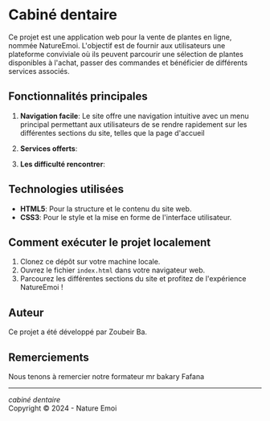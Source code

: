 # Cabiné dentaire

Ce projet est une application web pour la vente de plantes en ligne, nommée NatureEmoi. L'objectif est de fournir aux utilisateurs une plateforme conviviale où ils peuvent parcourir une sélection de plantes disponibles à l'achat, passer des commandes et bénéficier de différents services associés.

## Fonctionnalités principales

1. **Navigation facile**: Le site offre une navigation intuitive avec un menu principal permettant aux utilisateurs de se rendre rapidement sur les différentes sections du site, telles que la page d'accueil 


3. **Services offerts**:

4. **Les difficulté rencontrer**: 

## Technologies utilisées

- **HTML5**: Pour la structure et le contenu du site web.
- **CSS3**: Pour le style et la mise en forme de l'interface utilisateur.

## Comment exécuter le projet localement

1. Clonez ce dépôt sur votre machine locale.
2. Ouvrez le fichier `index.html` dans votre navigateur web.
3. Parcourez les différentes sections du site et profitez de l'expérience NatureEmoi !

## Auteur

Ce projet a été développé par Zoubeir Ba.

## Remerciements

Nous tenons à remercier notre formateur mr bakary Fafana

---

*cabiné dentaire*  
Copyright © 2024 - Nature Emoi
